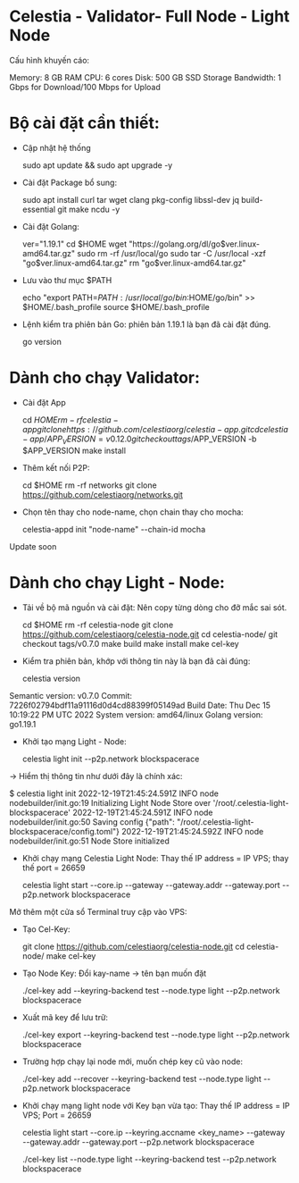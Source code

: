 # Celestia - Validator- Full Node - Light Node

Cấu hình khuyến cáo:

Memory: 8 GB RAM
CPU: 6 cores
Disk: 500 GB SSD Storage
Bandwidth: 1 Gbps for Download/100 Mbps for Upload

# Bộ cài đặt cần thiết:

- Cập nhật hệ thống

    sudo apt update && sudo apt upgrade -y
    
    
- Cài đặt Package bổ sung:

    sudo apt install curl tar wget clang pkg-config libssl-dev jq build-essential git make ncdu -y
    
 
- Cài đặt Golang:

    ver="1.19.1" 
    cd $HOME 
    wget "https://golang.org/dl/go$ver.linux-amd64.tar.gz" 
    sudo rm -rf /usr/local/go 
    sudo tar -C /usr/local -xzf "go$ver.linux-amd64.tar.gz" 
    rm "go$ver.linux-amd64.tar.gz"

- Lưu vào thư mục $PATH

    echo "export PATH=$PATH:/usr/local/go/bin:$HOME/go/bin" >> $HOME/.bash_profile
    source $HOME/.bash_profile
    
- Lệnh kiểm tra phiên bản Go: phiên bản 1.19.1 là bạn đã cài đặt đúng.

    go version
    
# Dành cho chạy Validator:

- Cài đặt App

    cd $HOME 
    rm -rf celestia-app 
    git clone https://github.com/celestiaorg/celestia-app.git 
    cd celestia-app/ 
    APP_VERSION=v0.12.0 
    git checkout tags/$APP_VERSION -b $APP_VERSION 
    make install
    
- Thêm kết nối P2P:

    cd $HOME
    rm -rf networks
    git clone https://github.com/celestiaorg/networks.git
    
- Chọn tên thay cho node-name, chọn chain thay cho mocha:

    celestia-appd init "node-name" --chain-id mocha
  

 Update soon
 
 # Dành cho chạy Light - Node:
 
 - Tải về bộ mã nguồn và cài đặt: Nên copy từng dòng cho đỡ mắc sai sót.
 
    cd $HOME 
    rm -rf celestia-node 
    git clone https://github.com/celestiaorg/celestia-node.git 
    cd celestia-node/ 
    git checkout tags/v0.7.0 
    make build 
    make install 
    make cel-key
  
 - Kiểm tra phiên bản, khớp với thông tin này là bạn đã cài đúng:
 
    celestia version
    
Semantic version: v0.7.0 
Commit: 7226f02794bdf11a91116d0d4cd88399f05149ad 
Build Date: Thu Dec 15 10:19:22 PM UTC 2022 
System version: amd64/linux 
Golang version: go1.19.1 

- Khởi tạo mạng Light - Node:

    celestia light init --p2p.network blockspacerace
    
-> Hiểm thị thông tin như dưới đây là chính xác:

$ celestia light init
2022-12-19T21:45:24.591Z        INFO    node    nodebuilder/init.go:19  Initializing Light Node Store over '/root/.celestia-light-blockspacerace'
2022-12-19T21:45:24.591Z        INFO    node    nodebuilder/init.go:50  Saving config   {"path": "/root/.celestia-light-blockspacerace/config.toml"}
2022-12-19T21:45:24.592Z        INFO    node    nodebuilder/init.go:51  Node Store initialized

- Khởi chạy mạng Celestia Light Node: Thay thế IP address = IP VPS; thay thế port = 26659

    celestia light start --core.ip <ip-address> --gateway --gateway.addr <ip-address> --gateway.port <port> --p2p.network blockspacerace
  
Mở thêm một cửa sổ Terminal truy cập vào VPS:

- Tạo Cel-Key:

    git clone https://github.com/celestiaorg/celestia-node.git
    cd celestia-node/
    make cel-key
    
- Tạo Node Key: Đổi kay-name -> tên bạn muốn đặt

    ./cel-key add <key-name> --keyring-backend test --node.type light --p2p.network blockspacerace
    
- Xuất mã key để lưu trữ:

    ./cel-key export <key-name> --keyring-backend test --node.type light --p2p.network blockspacerace
    
- Trường hợp chạy lại node mới, muốn chép key cũ vào node:

    ./cel-key add <key-name> --recover --keyring-backend test --node.type light --p2p.network blockspacerace
    
- Khởi chạy mạng light node với Key bạn vừa tạo: Thay thế IP address = IP VPS; Port = 26659

    celestia light start --core.ip <ip-address> --keyring.accname <key_name> --gateway --gateway.addr <ip-address> --gateway.port <port> --p2p.network blockspacerace

    ./cel-key list --node.type light --keyring-backend test --p2p.network blockspacerace


    
  
  
